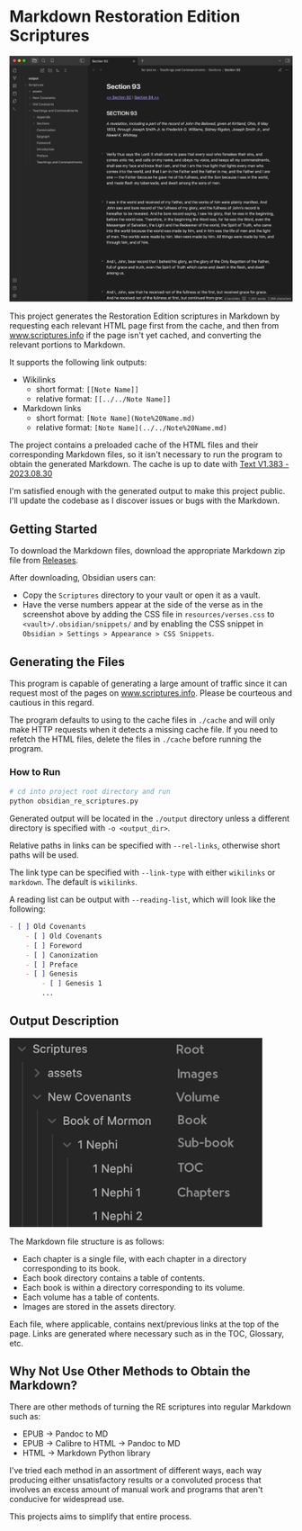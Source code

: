 # Markdown Restoration Edition Scriptures
<img src="resources/assets/output-example-full-resize.png" width="1000">

This project generates the Restoration Edition scriptures in Markdown by requesting each relevant HTML page first from the cache, and then from www.scriptures.info if the page isn't yet cached, and converting the relevant portions to Markdown.

It supports the following link outputs:
- Wikilinks
  - short format: `[[Note Name]]`
  - relative format: `[[../../Note Name]]`
- Markdown links
  - short format: `[Note Name](Note%20Name.md)`
  - relative format: `[Note Name](../../Note%20Name.md)`

The project contains a preloaded cache of the HTML files and their corresponding Markdown files, so it isn't necessary to run the program to obtain the generated Markdown. The cache is up to date with [Text V1.383 - 2023.08.30](https://scriptures.info/scriptures/changetracking)

I'm satisfied enough with the generated output to make this project public. I'll update the codebase as I discover issues or bugs with the Markdown.

## Getting Started
To download the Markdown files, download the appropriate Markdown zip file from [Releases](https://github.com/colossatr0n/markdown-restoration-edition-scriptures/releases). 

After downloading, Obsidian users can:
- Copy the `Scriptures` directory to your vault or open it as a vault.
- Have the verse numbers appear at the side of the verse as in the screenshot above by adding the CSS file in `resources/verses.css` to `<vault>/.obsidian/snippets/` and by enabling the CSS snippet in `Obsidian > Settings > Appearance > CSS Snippets`.

## Generating the Files
This program is capable of generating a large amount of traffic since it can request most of the pages on www.scriptures.info. Please be courteous and cautious in this regard. 

The program defaults to using to the cache files in `./cache` and will only make HTTP requests when it detects a missing cache file. If you need to refetch the HTML files, delete the files in `./cache` before running the program.

### How to Run
```sh
# cd into project root directory and run
python obsidian_re_scriptures.py 
```
Generated output will be located in the `./output` directory unless a different directory is specified with `-o <output_dir>`.

Relative paths in links can be specified with `--rel-links`, otherwise short paths will be used.

The link type can be specified with `--link-type` with either `wikilinks` or `markdown`. The default is `wikilinks`.

A reading list can be output with `--reading-list`, which will look like the following:
```markdown
- [ ] Old Covenants
    - [ ] Old Covenants
    - [ ] Foreword
    - [ ] Canonization
    - [ ] Preface
    - [ ] Genesis
        - [ ] Genesis 1
        ...
```


## Output Description
<img src="resources/assets/file-structure-example-1.png" width="450">

The Markdown file structure is as follows:
- Each chapter is a single file, with each chapter in a directory corresponding to its book. 
- Each book directory contains a table of contents.
- Each book is within a directory corresponding to its volume.
- Each volume has a table of contents.
- Images are stored in the assets directory.

Each file, where applicable, contains next/previous links at the top of the page. Links are generated where necessary such as in the TOC, Glossary, etc.

## Why Not Use Other Methods to Obtain the Markdown?
There are other methods of turning the RE scriptures into regular Markdown such as:
- EPUB -> Pandoc to MD
- EPUB -> Calibre to HTML -> Pandoc to MD
- HTML -> Markdown Python library

I've tried each method in an assortment of different ways, each way producing either unsatisfactory results or a convoluted process that involves an excess amount of manual work and programs that aren't conducive for widespread use.

This projects aims to simplify that entire process.